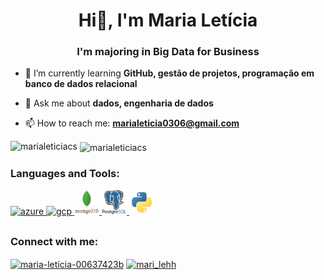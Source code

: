 <!--
**marialeticiacs/marialeticiacs** is a ✨ _special_ ✨ repository because its `README.md` (this file) appears on your GitHub profile.

Here are some ideas to get you started:

- 🔭 I’m currently working on ...
- 🌱 I’m currently learning ...
- 👯 I’m looking to collaborate on ...
- 🤔 I’m looking for help with ...
- 💬 Ask me about ...
- 📫 How to reach me: ...
- 😄 Pronouns: ...
- ⚡ Fun fact: ...
-->
<h1 align="center">Hi👋, I'm Maria Letícia</h1>
<h3 align="center">I'm majoring in Big Data for Business</h3>

- 🌱 I’m currently learning **GitHub, gestão de projetos, programação em banco de dados relacional**

- 💬 Ask me about **dados, engenharia de dados**

- 📫 How to reach me: **marialeticia0306@gmail.com**

<p><img align="left" src="https://github-readme-stats.vercel.app/api/top-langs?username=marialeticiacs&show_icons=true&theme=dracula&locale=en&layout=compact" alt="marialeticiacs" /></p>

<p>&nbsp;<img align="center" src="https://github-readme-stats.vercel.app/api?username=marialeticiacs&show_icons=true&theme=dracula&locale=en" alt="marialeticiacs" /></p>


<h3 align="left">Languages and Tools:</h3>
<p align="left"> <a href="https://azure.microsoft.com/en-in/" target="_blank" rel="noreferrer"> <img src="https://www.vectorlogo.zone/logos/microsoft_azure/microsoft_azure-icon.svg" alt="azure" width="40" height="40"/> </a> <a href="https://cloud.google.com" target="_blank" rel="noreferrer"> <img src="https://www.vectorlogo.zone/logos/google_cloud/google_cloud-icon.svg" alt="gcp" width="40" height="40"/> </a> <a href="https://www.mongodb.com/" target="_blank" rel="noreferrer"> <img src="https://raw.githubusercontent.com/devicons/devicon/master/icons/mongodb/mongodb-original-wordmark.svg" alt="mongodb" width="40" height="40"/> </a> <a href="https://www.postgresql.org" target="_blank" rel="noreferrer"> <img src="https://raw.githubusercontent.com/devicons/devicon/master/icons/postgresql/postgresql-original-wordmark.svg" alt="postgresql" width="40" height="40"/> </a> <a href="https://www.python.org" target="_blank" rel="noreferrer"> <img src="https://raw.githubusercontent.com/devicons/devicon/master/icons/python/python-original.svg" alt="python" width="40" height="40"/> </a> </p>

##

<h3 align="left">Connect with me:</h3>
<p align="left">
<a href="https://linkedin.com/in/maria-letícia-00637423b" target="blank"><img align="center" src="https://raw.githubusercontent.com/rahuldkjain/github-profile-readme-generator/master/src/images/icons/Social/linked-in-alt.svg" alt="maria-letícia-00637423b" height="30" width="40" /></a>
<a href="https://instagram.com/mari_lehh" target="blank"><img align="center" src="https://raw.githubusercontent.com/rahuldkjain/github-profile-readme-generator/master/src/images/icons/Social/instagram.svg" alt="mari_lehh" height="30" width="40" /></a>
</p>
